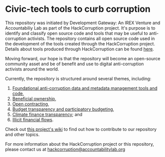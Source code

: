# Civic-tech tools to curb corruption

This repository was initiated by Development Gateway: An IREX Venture and Accountabiliy Lab as part of the HackCorruption project. It's purpose is to identify and classify open source code and tools that may be useful to anti-corruption activists. The repository contains all open source code used in the development of the tools created through the HackCorruption project. Details about tools produced through HackCorruption can be found [here](https://hackcorruption.org). 

Moving forward, our hope is that the repository will become an open-source community asset and be of benefit and use to digital anti-corruption activists around the world.

Currently, the repository is structured around several themes, including:

1. [Foundational anti-corruption data and metadata management tools and code](Foundational),
2. [Beneficial ownership](BeneficialOwnership),
3. [Open contracting](OpenContracting),
4. [Budget transparency and participatory budgeting](BudgetTransparency), 
5. [Climate finance transparency](ClimateFinanceTransparency); and
6. [Illicit financial flows](IllicitFinancialFlows).

Check out [this project's wiki](https://github.com/devgateway/civic-tech-tools-hackcorruption/wiki) to find out how to contribute to our repository and other topics. 

For more information about the HackCorruption project or this repository, please contact us at hackcorruption@accountabilitylab.org
